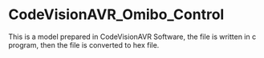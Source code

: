 # CodeVisionAVR_Omibo_Control
This is a model prepared in CodeVisionAVR Software, the file is written in c program, then the file is converted to hex file.
